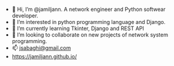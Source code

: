 - 👋 Hi, I’m @jamiljann. A network engineer and Python softwear developer.
- 👀 I’m interested in python programming language and Django.
- 🌱 I’m currently learning Tkinter, Django and REST API
- 💞️ I’m looking to collaborate on new projects of network system programming.
- 📫 jsabaghi@gmail.com 
- https://jamiljann.github.io/

<!---
jamiljann/jamiljann is a ✨ special ✨ repository because its `README.md` (this file) appears on your GitHub profile.
You can click the Preview link to take a look at your changes.
--->
